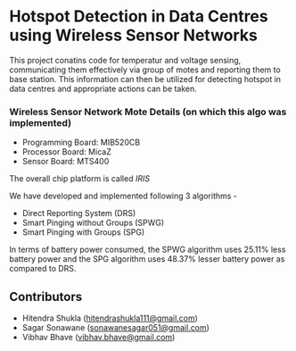 # Hotspot Detection in Data Centres using Wireless Sensor Networks
 
 This project conatins code for temperatur and voltage sensing, communicating them effectively via group of motes and reporting them to base station. This information can then be utilized for detecting hotspot in data centres and appropriate actions can be taken.

### Wireless Sensor Network Mote Details (on which this algo was implemented)
* Programming Board: MIB520CB
* Processor Board: MicaZ
* Sensor Board: MTS400

The overall chip platform is called _IRIS_

We have developed and implemented following 3 algorithms -
* Direct Reporting System (DRS)
* Smart Pinging without Groups (SPWG)
* Smart Pinging with Groups (SPG)

In terms of battery power consumed, the SPWG algorithm uses 25.11% less battery power and the SPG algorithm uses
48.37% lesser battery power as compared to DRS.

## Contributors
* Hitendra Shukla (hitendrashukla111@gmail.com)
* Sagar Sonawane (sonawanesagar051@gmail.com)
* Vibhav Bhave (vibhav.bhave@gmail.com)
